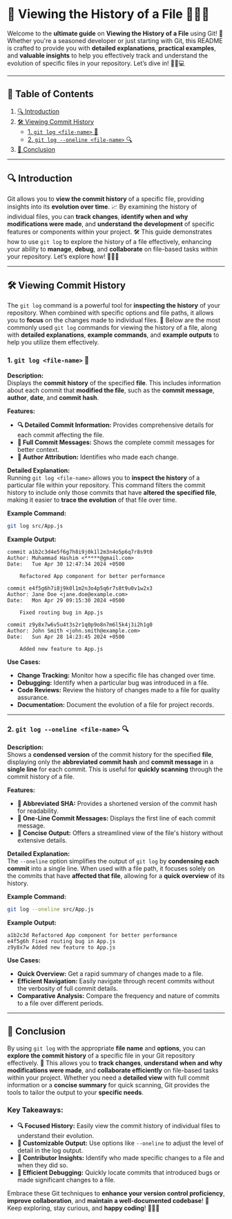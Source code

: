 # 📂 **Viewing the History of a File** 🕵️‍♂️📄

Welcome to the **ultimate guide** on **Viewing the History of a File** using Git! 🚀 Whether you're a seasoned developer or just starting with Git, this README is crafted to provide you with **detailed explanations**, **practical examples**, and **valuable insights** to help you effectively track and understand the evolution of specific files in your repository. Let’s dive in! 🏊‍♂️💻

---

## 📑 Table of Contents

1. [🔍 Introduction](#-introduction)
2. [🛠️ Viewing Commit History](#-viewing-commit-history)
   - [1. `git log <file-name>` 📄](#1-git-log-file-name-📄)
   - [2. `git log --oneline <file-name>` 🔍](#2-git-log--oneline-file-name-🔍)
3. [📝 Conclusion](#-conclusion)

---

## 🔍 Introduction

Git allows you to **view the commit history** of a specific file, providing insights into its **evolution over time**. 📈 By examining the history of individual files, you can **track changes**, **identify when and why modifications were made**, and **understand the development** of specific features or components within your project. 🛠️ This guide demonstrates how to use `git log` to explore the history of a file effectively, enhancing your ability to **manage**, **debug**, and **collaborate** on file-based tasks within your repository. Let’s explore how! 🕵️‍♂️🔧

---

## 🛠️ Viewing Commit History

The `git log` command is a powerful tool for **inspecting the history** of your repository. When combined with specific options and file paths, it allows you to **focus** on the changes made to individual files. 📜 Below are the most commonly used `git log` commands for viewing the history of a file, along with **detailed explanations**, **example commands**, and **example outputs** to help you utilize them effectively.

### 1. `git log <file-name>` 📄

**Description:**  
Displays the **commit history** of the specified **file**. This includes information about each commit that **modified the file**, such as the **commit message**, **author**, **date**, and **commit hash**.

**Features:**
- **🔍 Detailed Commit Information:** Provides comprehensive details for each commit affecting the file.
- **📜 Full Commit Messages:** Shows the complete commit messages for better context.
- **👤 Author Attribution:** Identifies who made each change.

**Detailed Explanation:**  
Running `git log <file-name>` allows you to **inspect the history** of a particular file within your repository. This command filters the commit history to include only those commits that have **altered the specified file**, making it easier to **trace the evolution** of that file over time.

**Example Command:**
```bash
git log src/App.js
```

**Example Output:**
```
commit a1b2c3d4e5f6g7h8i9j0k1l2m3n4o5p6q7r8s9t0
Author: Muhammad Hashim <*****@gmail.com>
Date:   Tue Apr 30 12:47:34 2024 +0500

    Refactored App component for better performance

commit e4f5g6h7i8j9k0l1m2n3o4p5q6r7s8t9u0v1w2x3
Author: Jane Doe <jane.doe@example.com>
Date:   Mon Apr 29 09:15:30 2024 +0500

    Fixed routing bug in App.js

commit z9y8x7w6v5u4t3s2r1q0p9o8n7m6l5k4j3i2h1g0
Author: John Smith <john.smith@example.com>
Date:   Sun Apr 28 14:23:45 2024 +0500

    Added new feature to App.js
```

**Use Cases:**
- **Change Tracking:** Monitor how a specific file has changed over time.
- **Debugging:** Identify when a particular bug was introduced in a file.
- **Code Reviews:** Review the history of changes made to a file for quality assurance.
- **Documentation:** Document the evolution of a file for project records.

---

### 2. `git log --oneline <file-name>` 🔍

**Description:**  
Shows a **condensed version** of the commit history for the specified **file**, displaying only the **abbreviated commit hash** and **commit message** in a **single line** for each commit. This is useful for **quickly scanning** through the commit history of a file.

**Features:**
- **🔑 Abbreviated SHA:** Provides a shortened version of the commit hash for readability.
- **📝 One-Line Commit Messages:** Displays the first line of each commit message.
- **📄 Concise Output:** Offers a streamlined view of the file's history without extensive details.

**Detailed Explanation:**  
The `--oneline` option simplifies the output of `git log` by **condensing each commit** into a single line. When used with a file path, it focuses solely on the commits that have **affected that file**, allowing for a **quick overview** of its history.

**Example Command:**
```bash
git log --oneline src/App.js
```

**Example Output:**
```
a1b2c3d Refactored App component for better performance
e4f5g6h Fixed routing bug in App.js
z9y8x7w Added new feature to App.js
```

**Use Cases:**
- **Quick Overview:** Get a rapid summary of changes made to a file.
- **Efficient Navigation:** Easily navigate through recent commits without the verbosity of full commit details.
- **Comparative Analysis:** Compare the frequency and nature of commits to a file over different periods.

---

## 📝 Conclusion

By using `git log` with the appropriate **file name** and **options**, you can **explore the commit history** of a specific file in your Git repository effectively. 📂 This allows you to **track changes**, **understand when and why modifications were made**, and **collaborate efficiently** on file-based tasks within your project. Whether you need a **detailed view** with full commit information or a **concise summary** for quick scanning, Git provides the tools to tailor the output to your **specific needs**.

### Key Takeaways:
- **🔍 Focused History:** Easily view the commit history of individual files to understand their evolution.
- **📄 Customizable Output:** Use options like `--oneline` to adjust the level of detail in the log output.
- **👥 Contributor Insights:** Identify who made specific changes to a file and when they did so.
- **🐛 Efficient Debugging:** Quickly locate commits that introduced bugs or made significant changes to a file.

Embrace these Git techniques to **enhance your version control proficiency**, **improve collaboration**, and **maintain a well-documented codebase**! 🚀 Keep exploring, stay curious, and **happy coding**! 👨‍💻🎉
